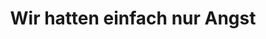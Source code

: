 ---
title: "Wir hatten einfach nur Angst"
decription: ""
layout: project
categories: [klimawandel, sachsenanhalt]
permalink: /showroom/wir-hatten-einfach-nur-angst
image: wir-hatten-einfach-nur-angst.png
imageAlternativeText: ""
lang: de
url: https://www.youtube.com/watch?v=zIOKKNUnsLw
---